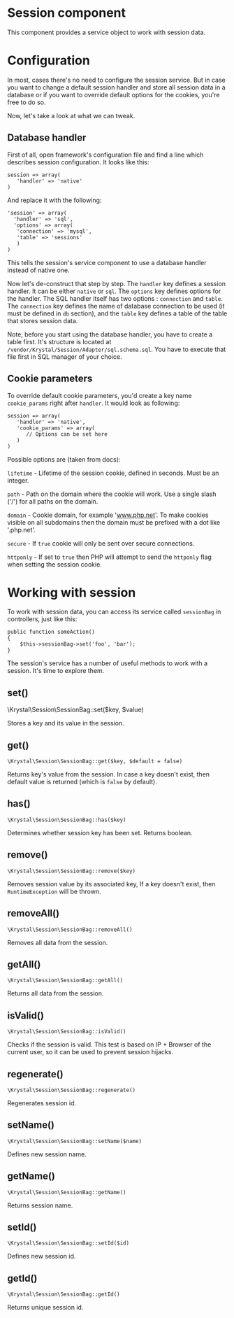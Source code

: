 Session component================This component provides a service object to work with session data.# ConfigurationIn most, cases there's no need to configure the session service. But in case you want to change a default session handler and store all session data in a database or if you want to override default options for the cookies, you're free to do so. Now, let's take a look at what we can tweak.## Database handlerFirst of all, open framework's configuration file and find a line which describes session configuration. It looks like this:    session => array(       'handler' => 'native'    )And replace it with the following:    'session' => array(      'handler' => 'sql',      'options' => array(       'connection' => 'mysql',       'table' => 'sessions'       )    )This tells the session's service component to use a database handler instead of native one.Now let's de-construct that step by step.  The `handler` key defines a session handler. It can be either `native` or `sql`. The `options` key defines options for the handler. The SQL handler itself has two options : `connection` and `table`. The `connection` key defines the name of database connection to be used (it must be defined in `db` section), and the `table` key defines a table of the table that stores session data.Note, before you start using the database handler, you have to create a table first. It's structure is located at `/vendor/Krystal/Session/Adapter/sql.schema.sql`. You have to execute that file first in SQL manager of your choice.## Cookie parametersTo override default cookie parameters, you'd create a key name `cookie_params` right after `handler`. It would look as following:    session => array(       'handler' => 'native',       'cookie_params' => array(          // Options can be set here       )    )Possible options are (taken from docs):`lifetime` - Lifetime of the session cookie, defined in seconds. Must be an integer.`path` - Path on the domain where the cookie will work. Use a single slash ('/') for all paths on the domain. `domain` - Cookie domain, for example 'www.php.net'. To make cookies visible on all subdomains then the domain must be prefixed with a dot like '.php.net'. `secure` - If `true` cookie will only be sent over secure connections.`httponly` - If set to `true` then PHP will attempt to send the `httponly` flag when setting the session cookie. # Working with sessionTo work with session data, you can access its service called `sessionBag` in controllers, just like this:    public function someAction()    {        $this->sessionBag->set('foo', 'bar');    }The session's service has a number of useful methods to work with a session. It's time to explore them.## set()\Krystal\Session\SessionBag::set($key, $value)Stores a key and its value in the session.## get()    \Krystal\Session\SessionBag::get($key, $default = false)Returns key's value from the session. In case a key doesn't exist, then default value is returned (which is `false` by default).## has()    \Krystal\Session\SessionBag::has($key)Determines whether session key has been set. Returns boolean.## remove()    \Krystal\Session\SessionBag::remove($key)Removes session value by its associated key, If a key doesn't exist, then `RuntimeException` will be thrown.## removeAll()    \Krystal\Session\SessionBag::removeAll()Removes all data from the session.## getAll()    \Krystal\Session\SessionBag::getAll()Returns all data from the session.## isValid()    \Krystal\Session\SessionBag::isValid()Checks if the session is valid. This test is based on IP + Browser of the current user, so it can be used to prevent session hijacks.## regenerate()    \Krystal\Session\SessionBag::regenerate()Regenerates session id.## setName()    \Krystal\Session\SessionBag::setName($name)Defines new session name.## getName()    \Krystal\Session\SessionBag::getName()Returns session name.## setId()    \Krystal\Session\SessionBag::setId($id)Defines new session id.## getId()    \Krystal\Session\SessionBag::getId()Returns unique session id.
